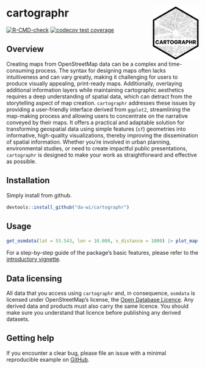 <!-- README.md is generated from README.Rmd. Please edit that file -->

# cartographr <a href='https://da-wi.github.io/cartographr'><img src="man/figures/logo.png" align="right" height="139" /></a>

[![R-CMD-check](https://github.com/da-wi/cartographr/actions/workflows/R-CMD-check.yaml/badge.svg)](https://github.com/da-wi/cartographr/actions/workflows/R-CMD-check.yaml)
[![codecov test
coverage](https://codecov.io/gh/da-wi/cartographr/branch/develop/graph/badge.svg)](https://app.codecov.io/gh/da-wi/cartographr?branch=develop)

## Overview

Creating maps from OpenStreetMap data can be a complex and
time-consuming process. The syntax for designing maps often lacks
intuitiveness and can vary greatly, making it challenging for users to
produce visually appealing, print-ready maps. Additionally, overlaying
additional information layers while maintaining cartographic aesthetics
requires a deep understanding of spatial data, which can detract from
the storytelling aspect of map creation. `cartographr` addresses these
issues by providing a user-friendly interface derived from `ggplot2`,
streamlining the map-making process and allowing users to concentrate on
the narrative conveyed by their maps. It offers a practical and
adaptable solution for transforming geospatial data using simple
features (`sf`) geometries into informative, high-quality
visualizations, thereby improving the dissemination of spatial
information. Whether you’re involved in urban planning, environmental
studies, or need to create impactful public presentations, `cartographr`
is designed to make your work as straightforward and effective as
possible.

## Installation

Simply install from github.

``` r
devtools::install_github("da-wi/cartographr")
```

## Usage

``` r
get_osmdata(lat = 53.543, lon = 10.000, x_distance = 1000) |> plot_map()
```

For a step-by-step guide of the package’s basic features, please refer
to the [introductory
vignette](https://da-wi.github.io/cartographr/articles/cartographr.html).

## Data licensing

All data that you access using `cartographr` and, in consequence,
`osmdata` is licensed under OpenStreetMap’s license, the
<a href="https://wiki.osmfoundation.org/wiki/Licence">Open Database
Licence</a>. Any derived data and products must also carry the same
licence. You should make sure you understand that licence before
publishing any derived datasets.

## Getting help

If you encounter a clear bug, please file an issue with a minimal
reproducible example on
<a href="https://github.com/da-wi/cartographr/issues">GitHub</a>.

